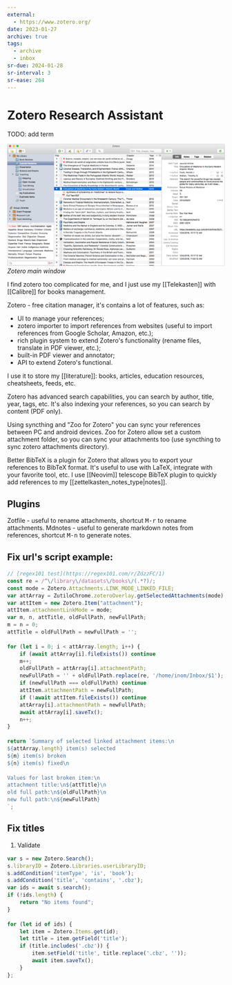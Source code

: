```yaml
---
external:
  - https://www.zotero.org/
date: 2023-01-27
archive: true
tags:
  - archive
  - inbox
sr-due: 2024-01-28
sr-interval: 3
sr-ease: 264
---
```

# Zotero Research Assistant

TODO: add term

![](img/Zotero-5-macOS-Screenshot@2x.png)
_Zotero main window_

I find zotero too complicated for me, and I just use my [[Telekasten]] with
[[Calibre]] for books management.

Zotero - free citation manager, it's contains a lot of features, such as:

- UI to manage your references;
- zotero importer to import references from websites (useful to import
  references from Google Scholar, Amazon, etc.);
- rich plugin system to extend Zotero's functionality (rename files, translate
  in PDF viewer, etc.);
- built-in PDF viewer and annotator;
- API to extend Zotero's functional.

I use it to store my [[literature]]: books, articles, education resources,
cheatsheets, feeds, etc.

Zotero has advanced search capabilities, you can search by author, title, year,
tags, etc. It's also indexing your references, so you can search by content (PDF
only).

Using syncthing and "Zoo for Zotero" you can sync your references between PC and
android devices. Zoo for Zotero allow set a custom attachment folder, so you can
sync your attachments too (use syncthing to sync zotero attachments directory).

Better BibTeX is a plugin for Zotero that allows you to export your references
to BibTeX format. It's useful to use with LaTeX, integrate with your favorite
tool, etc. I use [[Neovim]] telescope BibTeX plugin to quickly add
references to my [[zettelkasten_notes_type|notes]].

## Plugins

Zotfile - useful to rename attachments, shortcut <kbd>M-r</kbd> to rename
attachments. Mdnotes - useful to generate markdown notes from references,
shortcut <kbd>M-n</kbd> to generate notes.

## Fix url's script example:

```js
// [regex101 test](https://regex101.com/r/ZdzzFC/1)
const re = /^\/library\/datasets\/books\/(.*?)/;
const mode = Zotero.Attachments.LINK_MODE_LINKED_FILE;
var attArray = ZutiloChrome.zoteroOverlay.getSelectedAttachments(mode);
var attItem = new Zotero.Item("attachment");
attItem.attachmentLinkMode = mode;
var m, n, attTitle, oldFullPath, newFullPath;
m = n = 0;
attTitle = oldFullPath = newFullPath = '';

for (let i = 0; i < attArray.length; i++) {
    if (await attArray[i].fileExists()) continue
    m++;
    oldFullPath = attArray[i].attachmentPath;
    newFullPath = '' + oldFullPath.replace(re, '/home/inom/Inbox/$1');
    if (newFullPath === oldFullPath) continue
    attItem.attachmentPath = newFullPath;
    if (!await attItem.fileExists()) continue
    attArray[i].attachmentPath = newFullPath;
    await attArray[i].saveTx();
    n++;
}

return `Summary of selected linked attachment items:\n
${attArray.length} item(s) selected
${m} item(s) broken
${n} item(s) fixed\n

Values for last broken item:\n
attachment title:\n${attTitle}\n
old full path:\n${oldFullPath}\n
new full path:\n${newFullPath}
`;
```

## Fix titles

1. Validate
```js
var s = new Zotero.Search();
s.libraryID = Zotero.Libraries.userLibraryID;
s.addCondition('itemType', 'is', 'book');
s.addCondition('title', 'contains', '.cbz');
var ids = await s.search();
if (!ids.length) {
    return "No items found";
}

for (let id of ids) {
    let item = Zotero.Items.get(id);
    let title = item.getField('title');
    if (title.includes('.cbz')) {
        item.setField('title', title.replace('.cbz', ''));
        await item.saveTx();
    }
};
```
